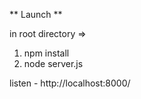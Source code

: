 ** Launch **


in root directory => 
1) npm install
2) node server.js

listen - http://localhost:8000/